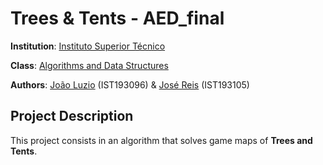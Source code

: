 # Trees & Tents - AED_final

**Institution**: [Instituto Superior Técnico](https://tecnico.ulisboa.pt/en/)

**Class**: [Algorithms and Data Structures](https://fenix.tecnico.ulisboa.pt/disciplinas/AED137/2019-2020/1-semestre)

**Authors**: [João Luzio](https://github.com/JoaoLuzio14) (IST193096) & [José Reis](https://github.com/Zico0707) (IST193105)

## Project Description

This project consists in an algorithm that solves game maps of **Trees and Tents**.
